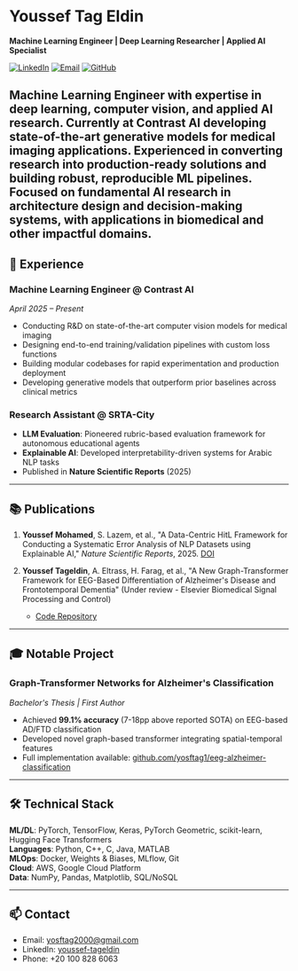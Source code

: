 # Youssef Tag Eldin

**Machine Learning Engineer | Deep Learning Researcher | Applied AI Specialist**

[![LinkedIn](https://img.shields.io/badge/LinkedIn-0077B5?style=flat&logo=linkedin&logoColor=white)](https://linkedin.com/in/youssef-tageldin-783516213)
[![Email](https://img.shields.io/badge/Email-D14836?style=flat&logo=gmail&logoColor=white)](mailto:yosftag2000@gmail.com)
[![GitHub](https://img.shields.io/badge/GitHub-100000?style=flat&logo=github&logoColor=white)](https://github.com/yosftag1)

Machine Learning Engineer with expertise in deep learning, computer vision, and applied AI research. Currently at **Contrast AI** developing state-of-the-art generative models for medical imaging applications. Experienced in converting research into production-ready solutions and building robust, reproducible ML pipelines.
Focused on fundamental AI research in architecture design and decision-making systems, with applications in biomedical and other impactful domains.
---

## 💼 Experience

### Machine Learning Engineer @ Contrast AI
*April 2025 – Present*
- Conducting R&D on state-of-the-art computer vision models for medical imaging
- Designing end-to-end training/validation pipelines with custom loss functions
- Building modular codebases for rapid experimentation and production deployment
- Developing generative models that outperform prior baselines across clinical metrics

### Research Assistant @ SRTA-City
- **LLM Evaluation**: Pioneered rubric-based evaluation framework for autonomous educational agents
- **Explainable AI**: Developed interpretability-driven systems for Arabic NLP tasks
- Published in **Nature Scientific Reports** (2025)

---

## 📚 Publications

1. **Youssef Mohamed**, S. Lazem, et al., "A Data-Centric HitL Framework for Conducting a Systematic Error Analysis of NLP Datasets using Explainable AI," *Nature Scientific Reports*, 2025. [DOI](link)

2. **Youssef Tageldin**, A. Eltrass, H. Farag, et al., "A New Graph-Transformer Framework for EEG-Based Differentiation of Alzheimer's Disease and Frontotemporal Dementia" (Under review - Elsevier Biomedical Signal Processing and Control)
   - [Code Repository](https://github.com/yosftag1/eeg-alzheimer-classification)

---

## 🎓 Notable Project

### Graph-Transformer Networks for Alzheimer's Classification
*Bachelor's Thesis | First Author*
- Achieved **99.1% accuracy** (7-18pp above reported SOTA) on EEG-based AD/FTD classification
- Developed novel graph-based transformer integrating spatial-temporal features
- Full implementation available: [github.com/yosftag1/eeg-alzheimer-classification](https://github.com/yosftag1/eeg-alzheimer-classification)

---

## 🛠️ Technical Stack

**ML/DL**: PyTorch, TensorFlow, Keras, PyTorch Geometric, scikit-learn, Hugging Face Transformers  
**Languages**: Python, C++, C, Java, MATLAB  
**MLOps**: Docker, Weights & Biases, MLflow, Git  
**Cloud**: AWS, Google Cloud Platform  
**Data**: NumPy, Pandas, Matplotlib, SQL/NoSQL

---

## 📫 Contact

- Email: [yosftag2000@gmail.com](mailto:yosftag2000@gmail.com)
- LinkedIn: [youssef-tageldin](https://linkedin.com/in/youssef-tageldin-783516213)
- Phone: +20 100 828 6063
